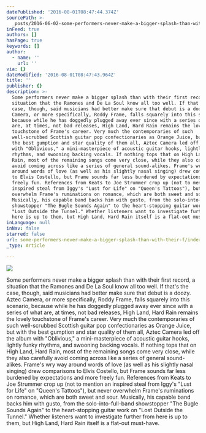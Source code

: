 ```yaml
---
datePublished: '2016-08-01T08:47:44.374Z'
sourcePath: >-
  _posts/2016-06-02-some-performers-never-make-a-bigger-splash-than-with-their-f.md
inFeed: true
authors: []
hasPage: true
keywords: []
author:
  - name: ''
    url: ''
via: {}
dateModified: '2016-08-01T08:47:43.964Z'
title: ''
publisher: {}
description: >-
  Some performers never make a bigger splash than with their first record, a
  situation that the Ramones and De La Soul know all too well. If that's the
  case, though, said musicians had better make sure that debut is a doozy. Aztec
  Camera, or more specifically, Roddy Frame, falls squarely into this scenario,
  because while he has doggedly plugged away ever since with a series of what
  are, at times, not bad releases, High Land, Hard Rain remains the lovely
  touchstone of Frame's career. Very much the contemporaries of such
  well-scrubbed Scottish guitar pop confectionaries as Orange Juice, but with
  the best gumption and star quality of them all, Aztec Camera led off the album
  with "Oblivious," a mini-masterpiece of acoustic guitar hooks, lightly funky
  rhythms, and swooning backing vocals. If nothing tops that on High Land, Hard
  Rain, most of the remaining songs come very close, while they also carefully
  avoid coming across like a series of general sound-alikes. Frame's wry way
  around words of love (as well as his slightly nasal singing) drew comparisons
  to Elvis Costello, but Frame sounds far less burdened by expectations and more
  freely fun. References from Keats to Joe Strummer crop up (not to mention an
  inspired steal from Iggy's "Lust for Life" on "Queen's Tattoos"), but never
  overwhelm Frame's ruminations on romance, which are both sweet and sour.
  Musically, his capable band backs him with gusto, from the solo-into-full-band
  showstopper "The Bugle Sounds Again" to the heart-stopping guitar work on
  "Lost Outside the Tunnel." Whether listeners want to investigate further from
  here is up to them, but High Land, Hard Rain itself is a flat-out must-have.
inLanguage: null
inNav: false
starred: false
url: some-performers-never-make-a-bigger-splash-than-with-their-f/index.html
_type: Article

---
```

![](https://the-grid-user-content.s3-us-west-2.amazonaws.com/5ec5b8bd-0c9a-4d81-a145-022bd86049e2.png)

Some performers never make a bigger splash than with their first record, a situation that the Ramones and De La Soul know all too well. If that's the case, though, said musicians had better make sure that debut is a doozy. Aztec Camera, or more specifically, Roddy Frame, falls squarely into this scenario, because while he has doggedly plugged away ever since with a series of what are, at times, not bad releases, High Land, Hard Rain remains the lovely touchstone of Frame's career. Very much the contemporaries of such well-scrubbed Scottish guitar pop confectionaries as Orange Juice, but with the best gumption and star quality of them all, Aztec Camera led off the album with "Oblivious," a mini-masterpiece of acoustic guitar hooks, lightly funky rhythms, and swooning backing vocals. If nothing tops that on High Land, Hard Rain, most of the remaining songs come very close, while they also carefully avoid coming across like a series of general sound-alikes. Frame's wry way around words of love (as well as his slightly nasal singing) drew comparisons to Elvis Costello, but Frame sounds far less burdened by expectations and more freely fun. References from Keats to Joe Strummer crop up (not to mention an inspired steal from Iggy's "Lust for Life" on "Queen's Tattoos"), but never overwhelm Frame's ruminations on romance, which are both sweet and sour. Musically, his capable band backs him with gusto, from the solo-into-full-band showstopper "The Bugle Sounds Again" to the heart-stopping guitar work on "Lost Outside the Tunnel." Whether listeners want to investigate further from here is up to them, but High Land, Hard Rain itself is a flat-out must-have.